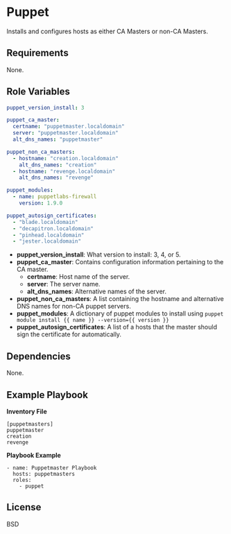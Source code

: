 Puppet
=========

Installs and configures hosts as either CA Masters or non-CA Masters.

Requirements
------------

None.

Role Variables
--------------

```yml
puppet_version_install: 3

puppet_ca_master:
  certname: "puppetmaster.localdomain"
  server: "puppetmaster.localdomain"
  alt_dns_names: "puppetmaster"

puppet_non_ca_masters:
  - hostname: "creation.localdomain"
    alt_dns_names: "creation"
  - hostname: "revenge.localdomain"
    alt_dns_names: "revenge"

puppet_modules:
  - name: puppetlabs-firewall
    version: 1.9.0

puppet_autosign_certificates:
  - "blade.localdomain"
  - "decapitron.localdomain"
  - "pinhead.localdomain"
  - "jester.localdomain"
```
- **puppet_version_install**: What version to install: 3, 4, or 5.
- **puppet_ca_master**: Contains configuration information pertaining to the CA master.
  - **certname**: Host name of the server.
  - **server**: The server name.
  - **alt_dns_names**: Alternative names of the server.
- **puppet_non_ca_masters**: A list containing the hostname and alternative DNS names for non-CA puppet servers.
- **puppet_modules**: A dictionary of puppet modules to install using `puppet module install {{ name }} --version={{ version }}`
- **puppet_autosign_certificates**: A list of a hosts that the master should sign the certificate for automatically.

Dependencies
------------

None.

Example Playbook
----------------

**Inventory File**
```
[puppetmasters]
puppetmaster
creation
revenge
```

**Playbook Example**
```
- name: Puppetmaster Playbook
  hosts: puppetmasters
  roles:
    - puppet
```

License
-------

BSD
